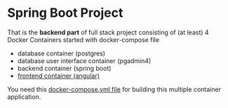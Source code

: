 # Spring Boot Project 
That is the **backend part** of full stack project consisting of (at least) 4 Docker Containers 
started with docker-compose file
- database container (postgres)
- database user interface container (pgadmin4)
- backend container (spring boot)
- [frontend container (angular)](https://github.com/val3ri/angular-project-template)

You need this [docker-compose.yml file](https://github.com/val3ri/infrastructure-for-fullstack-project) for building this multiple container application.
